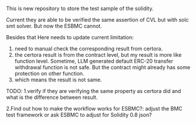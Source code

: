This is new repository to store the test sample of the solidity.

Current they are able to be verified the same assertion of CVL but with solc smt solver. But now the ESBMC cannot.

Besides that Here needs to update current limitation:
1. need to manual check the corresponding result from certora.
2. the certora result is from the contract level, but my result is more like function level. Sometime, LLM generated default ERC-20 transfer withdrawal function is not safe. But the contract might already has some protection on other function.
3. which means the result is not same.







TODO:
1.verify if they are verifying the same property as certora did and what is the difference between result.

2.Find out how to make the workflow works for ESBMC?: adjust the BMC test framework or ask ESBMC to adjust for Solidity 0.8 json?


